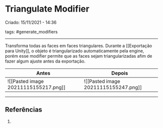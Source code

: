 # Triangulate Modifier
Criado: 15/11/2021 - 14:36

tags: #generate_modifiers

---

Transforma todas as faces em faces triangulares.
Durante a [[Exportação para Unity]], o objeto é triangularizado automaticamente pela engine, porém esse modifier permite que as faces sejam triangularizadas afim de fazer algum ajuste antes da exportação.

| Antes | Depois |
| ------ | ------- |
| ![[Pasted image 20211115155217.png]] | ![[Pasted image 20211115155247.png]] |

---
## Referências
1.